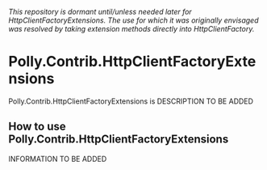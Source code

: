 _This repository is dormant until/unless needed later for HttpClientFactoryExtensions.  The use for which it was originally envisaged was resolved by taking extension methods directly into HttpClientFactory._

# Polly.Contrib.HttpClientFactoryExtensions

Polly.Contrib.HttpClientFactoryExtensions is DESCRIPTION TO BE ADDED

## How to use Polly.Contrib.HttpClientFactoryExtensions

INFORMATION TO BE ADDED
